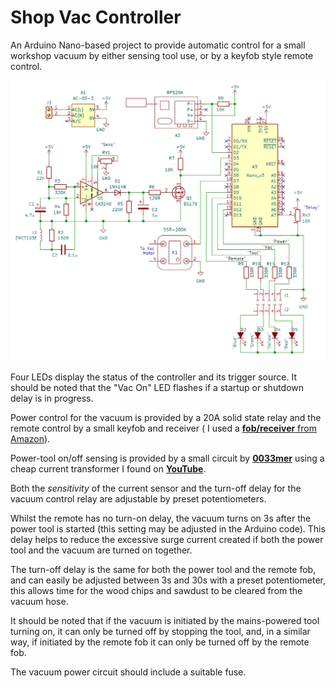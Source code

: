 # Shop Vac Controller

An Arduino Nano-based project to provide automatic control for a small workshop vacuum by either sensing tool use, or by a keyfob style remote control.

![schematic](images/schematic.jpg)

Four LEDs display the status of the controller and its trigger source. It should be noted that the "Vac On" LED flashes if a startup or shutdown delay is in progress.

 Power control for the vacuum is provided by a 20A solid state relay and the remote control by a small keyfob and receiver ( I used a [**fob/receiver** from Amazon](https://www.amazon.co.uk/gp/product/B08SHQ749R/)).

Power-tool on/off sensing is provided by a small circuit by [**0033mer**](https://www.youtube.com/user/0033mer) using a cheap current transformer  I found on [**YouTube**](https://www.youtube.com/watch?v=gvBVxQGS_OU&t=280s).

Both the *sensitivity* of the current sensor and the turn-off delay for the vacuum control relay are adjustable by preset potentiometers.

Whilst the remote has no turn-on delay, the vacuum turns on 3s after the power tool is started (this setting may be adjusted in the Arduino code). This delay helps to reduce the excessive surge current created if both the power tool and the vacuum are turned on together.

The turn-off delay is the same for both the power tool and the remote fob, and can easily be adjusted between 3s and 30s with a preset potentiometer, this allows time for the wood chips and sawdust to be cleared from the vacuum hose.

It should be noted that if the vacuum is initiated by the mains-powered tool turning on, it can only be turned off by stopping the tool, and, in a similar way, if initiated by the remote fob it can only be turned off by the remote fob.

The vacuum power circuit should include a suitable fuse.
